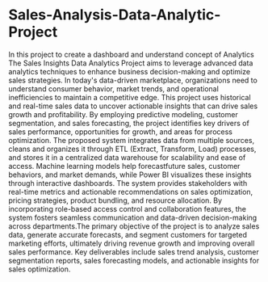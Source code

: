 # Sales-Analysis-Data-Analytic-Project
In this project to create a dashboard and understand concept of Analytics
The Sales Insights Data Analytics Project aims to leverage advanced data analytics techniques to enhance business decision-making and optimize sales strategies. In today's data-driven marketplace, organizations need to understand consumer behavior, market trends, and operational inefficiencies to maintain a competitive edge. This project uses historical and real-time sales data to uncover actionable insights that can drive sales growth and profitability. By employing predictive modeling, customer segmentation, and sales forecasting, the project identifies key drivers of sales performance, opportunities for growth, and areas for process optimization. The proposed system integrates data from multiple sources, cleans and organizes it through ETL (Extract, Transform, Load) processes, and stores it in a centralized data warehouse for scalability and ease of access. Machine learning models help forecastfuture sales, customer behaviors, and market demands, while Power BI visualizes these insights through interactive dashboards. The system provides stakeholders with real-time metrics and actionable recommendations on sales optimization, pricing strategies, product bundling, and resource allocation. By incorporating role-based access control and collaboration features, the system fosters seamless communication and data-driven decision-making across departments.The primary objective of the project is to analyze sales data, generate accurate forecasts, and segment customers for targeted marketing efforts, ultimately driving revenue growth and improving overall sales performance. Key deliverables include sales trend analysis, customer segmentation reports, sales forecasting models, and actionable insights for sales optimization.
